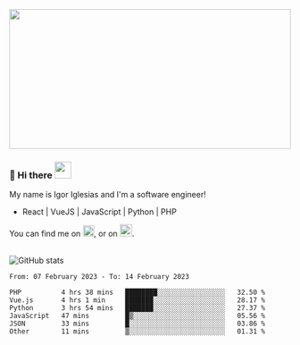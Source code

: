 <img src="https://c.tenor.com/KjVxfRrrncUAAAAd/matrix.gif" width="100%" height="250px">

### 🔭 Hi there <img src="https://raw.githubusercontent.com/MartinHeinz/MartinHeinz/master/wave.gif" width="30px">


My name is Igor Iglesias and I'm a software engineer!
<br>

<ul>
  <li> React | VueJS | JavaScript | Python | PHP </li>
</ul>
You can find me on <a href="https://twitter.com/IgorIglesias5"><img src="https://i.imgur.com/JLLlB5S.png" width="20px"></a>, or on <a href="https://www.linkedin.com/in/igor-iglesias-62478428/"><img src="https://i.imgur.com/PXyIkWx.png" width="22px"></a>.

<br>
<br>

![GitHub stats](https://github-readme-stats.vercel.app/api?username=igoiglesias&show_icons=true&count_private=true&theme=chartreuse-dark&hide_title=true)

<!--START_SECTION:waka-->

```text
From: 07 February 2023 - To: 14 February 2023

PHP          4 hrs 38 mins   ████████░░░░░░░░░░░░░░░░░   32.50 %
Vue.js       4 hrs 1 min     ███████░░░░░░░░░░░░░░░░░░   28.17 %
Python       3 hrs 54 mins   ███████░░░░░░░░░░░░░░░░░░   27.37 %
JavaScript   47 mins         █▒░░░░░░░░░░░░░░░░░░░░░░░   05.56 %
JSON         33 mins         █░░░░░░░░░░░░░░░░░░░░░░░░   03.86 %
Other        11 mins         ▒░░░░░░░░░░░░░░░░░░░░░░░░   01.31 %
```

<!--END_SECTION:waka-->
